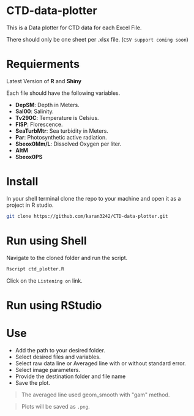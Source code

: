 # CTD-data-plotter

This is a Data plotter for CTD data for each Excel File.

There should only be one sheet per .xlsx file. (`CSV support coming soon`)

# Requierments

Latest Version of **R** and **Shiny**

Each file should have the following variables.

-   **DepSM**: Depth in Meters.
-   **Sal00**: Salinity.
-   **Tv290C**: Temperature is Celsius.
-   **FlSP**: Florescence.
-   **SeaTurbMtr**: Sea turbidity in Meters.
-   **Par**: Photosynthetic active radiation.
-   **Sbeox0Mm/L**: Dissolved Oxygen per liter.
-   **AltM**
-   **Sbeox0PS**

# Install

In your shell terminal clone the repo to your machine and open it as a project in R studio.

``` sh
git clone https://github.com/karan3242/CTD-data-plotter.git
```

# Run using Shell

Navigate to the cloned folder and run the script.

``` sh
Rscript ctd_plotter.R
```

Click on the `Listening on` link.

# Run using RStudio

# Use

- Add the path to your desired folder.
- Select desired files and variables.
- Select raw data line or Averaged line with or without standard error.
- Select image parameters.
- Provide the destination folder and file name
- Save the plot.


> The averaged line used geom_smooth with "gam" method.

> Plots will be saved as `.png`.
